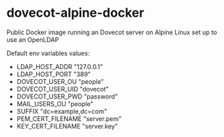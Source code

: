 # dovecot-alpine-docker
Public Docker image running an Dovecot server on Alpine Linux set up to use an OpenLDAP

Default env variables values:


* LDAP_HOST_ADDR "127.0.0.1"
* LDAP_HOST_PORT "389"
* DOVECOT_USER_OU "people"
* DOVECOT_USER_UID "dovecot"
* DOVECOT_USER_PWD "password"
* MAIL_USERS_OU "people"
* SUFFIX "dc=example,dc=com"
* PEM_CERT_FILENAME "server.pem"
* KEY_CERT_FILENAME "server.key"
